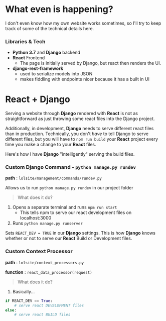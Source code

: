 # What even is happening?

I don't even know how my own website works sometimes, so I'll try 
to keep track of some of the technical details here.


### Libraries & Tech

* **Python 3.7** and **Django** backend
* **React** Frontend
    * The page is initially served by Django, but react then renders
    the UI.
* **django-rest-framework**
    * used to serialize models into JSON
    * makes fiddling with endpoints nicer because it has a built in UI


# React + Django

Serving a website through **Django** rendered with **React** is not as straightforward 
as just throwing some react files into the Django project.

Additionally, in development, **Django** needs to serve different react files than in
production.  Technically, you don't *have* to tell Django to serve different files,
but you will have to `npm run build` your **React** project every time you make a 
change to your **React** files.

Here's how I have **Django** "intelligently" serving the build files.

### Custom Django Command - `python manage.py rundev`
**path** : `lolsite/management/commands/rundev.py`

Allows us to run `python manage.py rundev` in our project folder

> What does it do?

1. Opens a separate terminal and runs `npm run start`
    * This tells npm to serve our react development files on localhost:3000
2. Runs `python manage.py runserver`

Sets `REACT_DEV = TRUE` in our **Django** settings.  This is how **Django** knows
whether or not to serve our **React** Build or Development files.

### Custom Context Processor

**path** : `lolsite/context_processors.py`

**function** : `react_data_processor(request)`

> What does it do?

1. Basically...
```python
if REACT_DEV == True:
    # serve react DEVELOPMENT files
else:
    # serve react BUILD files
```